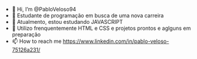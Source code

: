 - 👋 Hi, I’m @PabloVeloso94
- 👀  Estudante de programação em busca de uma nova carreira 
- 🌱 Atualmento, estou estudando JAVASCRIPT
- 💞️ Utilizo frenquentemente HTML  e CSS e projetos prontos e aglguns em preparação
- 📫 How to reach me  https://www.linkedin.com/in/pablo-veloso-75126a231/

<!---
PabloVeloso94/PabloVeloso94 is a ✨ special ✨ repository because its `README.md` (this file) appears on your GitHub profile.
You can click the Preview link to take a look at your changes.
--->
